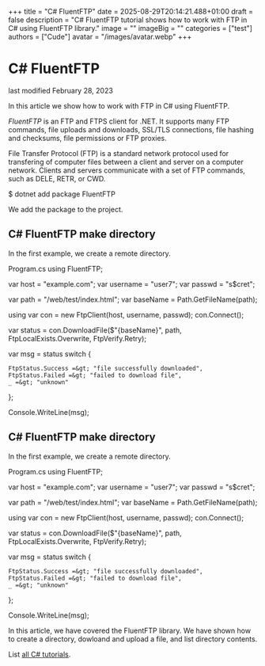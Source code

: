 +++
title = "C# FluentFTP"
date = 2025-08-29T20:14:21.488+01:00
draft = false
description = "C# FluentFTP tutorial shows how to work with FTP in C# using FluentFTP library."
image = ""
imageBig = ""
categories = ["test"]
authors = ["Cude"]
avatar = "/images/avatar.webp"
+++

# C# FluentFTP

last modified February 28, 2023

In this article we show how to work with FTP in C# using FluentFTP.

*FluentFTP* is an FTP and FTPS client for .NET. It supports many FTP
commands, file uploads and downloads, SSL/TLS connections, file hashing and
checksums, file permissions or FTP proxies.

File Transfer Protocol (FTP) is a standard network protocol used for
transfering of computer files between a client and server on a computer network.
Clients and servers communicate with a set of FTP commands, such as DELE, RETR,
or CWD.

$ dotnet add package FluentFTP

We add the package to the project.

## C# FluentFTP make directory

In the first example, we create a remote directory.

Program.cs
using FluentFTP;

var host = "example.com";
var username = "user7";
var passwd = "s$cret";

var path = "/web/test/index.html";
var baseName = Path.GetFileName(path);

using var con = new FtpClient(host, username, passwd);
con.Connect();

var status = con.DownloadFile($"{baseName}", path, 
    FtpLocalExists.Overwrite, FtpVerify.Retry);

var msg = status switch {

    FtpStatus.Success =&gt; "file successfully downloaded",
    FtpStatus.Failed =&gt; "failed to download file",
    _ =&gt; "unknown"
};

Console.WriteLine(msg);

## C# FluentFTP make directory

In the first example, we create a remote directory.

Program.cs
using FluentFTP;

var host = "example.com";
var username = "user7";
var passwd = "s$cret";

var path = "/web/test/index.html";
var baseName = Path.GetFileName(path);

using var con = new FtpClient(host, username, passwd);
con.Connect();

var status = con.DownloadFile($"{baseName}", path, 
    FtpLocalExists.Overwrite, FtpVerify.Retry);

var msg = status switch {

    FtpStatus.Success =&gt; "file successfully downloaded",
    FtpStatus.Failed =&gt; "failed to download file",
    _ =&gt; "unknown"
};

Console.WriteLine(msg);

In this article, we have covered the FluentFTP library. We have shown how to
create a directory, dowloand and upload a file, and list directory contents.

List [all C# tutorials](/csharp/).